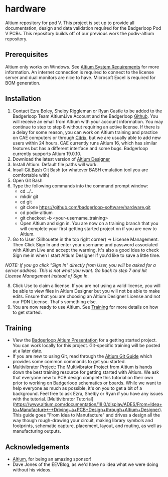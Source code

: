# hardware
Altium repository for pod V. This project is set up to provide all documentation, design and data validation required for the Badgerloop Pod V PCBs. This repository builds off of our previous work the podiv-altium repository. 

## Prerequisites
Altium only works on Windows. See  [Altium System Requirements](https://www.altium.com/documentation/18.0/display/ADES/Altium+Designer+-+((System+Requirements))") for more information. An internet connection is required to connect to the license server and dual monitors are nice to have. Microsoft Excel is required for BOM generation.

## Installation
1. Contact Ezra Boley, Shelby Riggleman or Ryan Castle to be added to the Badgerloop Team AltiumLive Account and the Badgerloop [Github](https://github.com/badgerloop-software"). You will receive an email from Altium with your account information. You may continue to step to step 8 without requiring an active license. If there is a delay for some reason, you can work on Altium training and practice on CAE computers or through [Citrix](https://remote.engr.wisc.edu/vpn/index.html), but we are usually able to add new users within 24 hours. CAE currently runs Altium 16, which has similar features but has a different interface and some bugs. Badgerloop currently supports Altium 19.0.10. 
2. Download the latest version of [Altium Designer](https://www.altium.com/products/downloads) 
3. Install Altium. Default file paths will work.
4. Insall [Git Bash](https://gitforwindows.org/") Git Bash (or whatever BASH emulation tool you are comfortable with)
5. Open Git Bash
6. Type the following commands into the command prompt window:
   + cd ../..
   + mkdir git
   + cd git
   + git clone https://github.com/badgerloop-software/hardware.git
   + cd podiv-altium
   + git checkout -b <your-username_training>
   + Open Altium and sign in. You are now on a training branch that you will complete your first getting started project on if you are new to Altium. 
7. Go to User (Silhouette in the top right corner) -> License Management. Then Click Sign In and enter your username and password associated with Altium Live and accept the warning. It's also a good idea to check Sign me in when I start Altium Designer if you'd like to save a little time.

_NOTE: If you go click "Sign In" directly from User, you will be asked for a server address. This is not what you want. Go back to step 7 and hit License Management instead of Sign In._ 

8. Click Use to claim a license. If you are not using a valid license, you will be able to view files in Altium Designer but you will not be able to make edits. Ensure that you are choosing an Altium Designer License and not our PDN License. That's something else. 
9. You are now ready to use Altium. See [Training](#training) for more details on how to get started. 

## Training
+ View the [Badgerloop Altium Presentation](https://uwmadison.box.com/s/2sdt8kfaeyde04sg8edn62u7vtrdsiyx") for a getting started project. You can work locally for this project. Git-specific training will be posted at a later date. 
+ If you are new to using Git, read through the [Altium Git Guide](https://uwmadison.app.box.com/file/324684243638) which provides some common commands to get you started. 
+ Multivibrator Project: The Multivibrator Project from Altium is hands down the best training resource for getting started with Altium. We ask that everyone new to PCB design complete this tutorial on their own prior to working on Badgerloop schematics or boards. While we want to help everyone as much as possible, it's on you to get a bit of a background. Feel free to ask Ezra, Shelby or Ryan if you have any issues with the tutorial. [Multivibrator Tutorial] (https://www.altium.com/documentation/18.0/display/ADES/From+Idea+to+Manufacture+-+Driving+a+PCB+Design+through+Altium+Designer). This guide goes "From Idea to Manufacture" and drives a design all the way though rough-drawing your circuit, making library symbols and footprints, schematic capture, placement, layout, and routing, as well as manufacturing outputs. 
## Acknowledgements
+ [Altium](www.altium.com), for being an amazing sponsor! 
+ Dave Jones of the EEVBlog, as we'd have no idea what we were doing without his videos.
